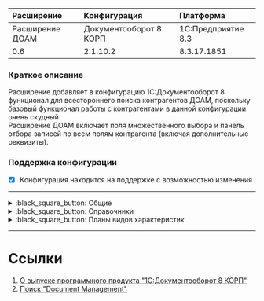 | Расширение      | Конфигурация           | Платформа 
| :---            | :---                   | :--- 
| Расширение ДОАМ | Документооборот 8 КОРП | 1С:Предприятие 8.3 
| 0.6             | 2.1.10.2               | 8.3.17.1851 

### Краткое описание

Расширение добавляет в конфигурацию 1С:Документооборот 8 функционал для 
всестороннего поиска контрагентов ДОАМ, поскольку базовый функционал работы 
с контрагентами в данной конфигурации очень скудный.  
Расширение ДОАМ включает поля множественного выбора и панель отбора записей по 
всем полям контрагента (включая дополнительные реквизиты).

### Поддержка конфигурации

- [x] Конфигурация находится на поддержке с возможностью изменения

---
<details>
<summary>:black_square_button: Общие</summary><br />
  
  - Подсистемы  
    - [x] ОбновлениеИнформационнойБазыДокументооборот  
    - [ ] ДОАМ
  - Общие модули  
    - [x] ОбновлениеИнформационнойБазыДокументооборот  
    - [ ] ОбщийДОАМ
  - Общие картинки  
    - [ ] РазделУправлениеДОАМ  
    - [ ] РазделУправлениеДОАМ48
  
</details>
<details>
<summary>:black_square_button: Справочники</summary><br />

  - [x] Контрагенты

</details>
<details>
<summary>:black_square_button: Планы видов характеристик  </summary><br />
  
  - [x] ДополнительныеРеквизитыИСведения
  
</details>

---
# Ссылки

1. [О выпуске программного продукта "1С:Документооборот 8 КОРП"](//1c.ru/news/info.jsp?id=12846)
2. [Поиск "Document Management"](//edt.1c.ru/search/?q=Document+Management&where=edt)

